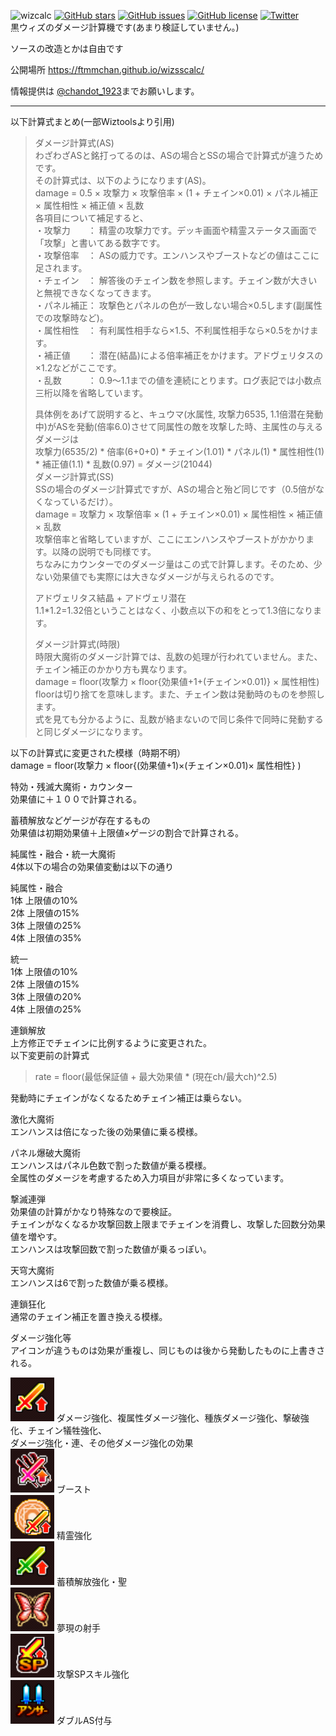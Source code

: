 ![wizcalc](https://img.shields.io/badge/wiz-damagecalc-brightgreen)
[![GitHub stars](https://img.shields.io/github/stars/ftmmchan/wizsscalc)](https://github.com/ftmmchan/wizsscalc/stargazers) 
[![GitHub issues](https://img.shields.io/github/issues/ftmmchan/wizsscalc)](https://github.com/ftmmchan/wizsscalc/issues)
[![GitHub license](https://img.shields.io/github/license/ftmmchan/wizsscalc)](https://github.com/ftmmchan/wizsscalc)
[![Twitter](https://img.shields.io/twitter/url?style=social&url=https%3A%2F%2Fgithub.com%2Fftmmchan%2Fwizsscalc)](https://twitter.com/intent/tweet?text=黒ウィズダメージ計算機&url=https%3A%2F%2Fgithub.com%2Fftmmchan%2Fwizsscalc)  
黒ウィズのダメージ計算機です(あまり検証していません。)  

ソースの改造とかは自由です  

公開場所
https://ftmmchan.github.io/wizsscalc/

情報提供は [@chandot_1923](https://twitter.com/chandot_1923)までお願いします。

***  

以下計算式まとめ(一部Wiztoolsより引用)  

>ダメージ計算式(AS)  
>わざわざASと銘打ってるのは、ASの場合とSSの場合で計算式が違うためです。  
>その計算式は、以下のようになります(AS)。  
>damage = 0.5 × 攻撃力 × 攻撃倍率 × (1 + チェイン×0.01) × パネル補正 × 属性相性 × 補正値 × 乱数  
>各項目について補足すると、  
>・攻撃力　　： 精霊の攻撃力です。デッキ画面や精霊ステータス画面で「攻撃」と書いてある数字です。  
>・攻撃倍率　： ASの威力です。エンハンスやブーストなどの値はここに足されます。  
>・チェイン　： 解答後のチェイン数を参照します。チェイン数が大きいと無視できなくなってきます。  
>・パネル補正： 攻撃色とパネルの色が一致しない場合×0.5します(副属性での攻撃時など)。  
>・属性相性　： 有利属性相手なら×1.5、不利属性相手なら×0.5をかけます。  
>・補正値　　： 潜在(結晶)による倍率補正をかけます。アドヴェリタスの×1.2などがここです。  
>・乱数　　　： 0.9～1.1までの値を連続にとります。ログ表記では小数点三桁以降を省略しています。  
>  
>具体例をあげて説明すると、キュウマ(水属性, 攻撃力6535, 1.1倍潜在発動中)がASを発動(倍率6.0)させて同属性の敵を攻撃した時、主属性の与えるダメージは  
>攻撃力(6535/2) * 倍率(6+0+0) * チェイン(1.01) * パネル(1) * 属性相性(1) * 補正値(1.1) * 乱数(0.97) = ダメージ(21044)  
>ダメージ計算式(SS)  
>SSの場合のダメージ計算式ですが、ASの場合と殆ど同じです（0.5倍がなくなっているだけ）。  
>damage = 攻撃力 × 攻撃倍率 × (1 + チェイン×0.01) × 属性相性 × 補正値 × 乱数  
>攻撃倍率と省略していますが、ここにエンハンスやブーストがかかります。以降の説明でも同様です。  
>ちなみにカウンターでのダメージ量はこの式で計算します。そのため、少ない効果値でも実際には大きなダメージが与えられるのです。  
>
>アドヴェリタス結晶 + アドヴェリ潜在  
>1.1*1.2=1.32倍ということはなく、小数点以下の和をとって1.3倍になります。
>
>ダメージ計算式(時限)  
>時限大魔術のダメージ計算では、乱数の処理が行われていません。また、チェイン補正のかかり方も異なります。  
>damage = floor(攻撃力 × floor{効果値+1+(チェイン×0.01)} × 属性相性)  
>floorは切り捨てを意味します。また、チェイン数は発動時のものを参照します。  
>式を見ても分かるように、乱数が絡まないので同じ条件で同時に発動すると同じダメージになります。
  
以下の計算式に変更された模様（時期不明）  
damage = floor(攻撃力 × floor{(効果値+1)×(チェイン×0.01)× 属性相性} )  


特効・残滅大魔術・カウンター  
効果値に＋１００で計算される。

蓄積解放などゲージが存在するもの  
効果値は初期効果値＋上限値×ゲージの割合で計算される。  

純属性・融合・統一大魔術  
4体以下の場合の効果値変動は以下の通り  

純属性・融合  
1体 上限値の10%  
2体 上限値の15%  
3体 上限値の25%  
4体 上限値の35%  

統一  
1体 上限値の10%  
2体 上限値の15%  
3体 上限値の20%  
4体 上限値の25%  

連鎖解放  
上方修正でチェインに比例するように変更された。  
以下変更前の計算式  
>rate = floor(最低保証値 + 最大効果値 * (現在ch/最大ch)^2.5)  

発動時にチェインがなくなるためチェイン補正は乗らない。  
  
激化大魔術  
エンハンスは倍になった後の効果値に乗る模様。  
  
パネル爆破大魔術  
エンハンスはパネル色数で割った数値が乗る模様。  
全属性のダメージを考慮するため入力項目が非常に多くなっています。  
  
撃滅連弾  
効果値の計算がかなり特殊なので要検証。  
チェインがなくなるか攻撃回数上限までチェインを消費し、攻撃した回数分効果値を増やす。  
エンハンスは攻撃回数で割った数値が乗るっぽい。

天穹大魔術  
エンハンスは6で割った数値が乗る模様。  

連鎖狂化  
通常のチェイン補正を置き換える模様。  

ダメージ強化等  
アイコンが違うものは効果が重複し、同じものは後から発動したものに上書きされる。 

![ダメージ強化](files/img/kyouka.png) ダメージ強化、複属性ダメージ強化、種族ダメージ強化、撃破強化、チェイン犠牲強化、  
ダメージ強化・連、その他ダメージ強化の効果  
![ブースト](files/img/boost.png) ブースト  
![精霊強化](files/img/seireikyouka.png) 精霊強化  
![蓄積解放強化](files/img/tikuseki.png) 蓄積解放強化・聖  
![夢現の射手](files/img/ite.png) 夢現の射手  
![攻撃SPスキル強化](files/img/spkyouka.png) 攻撃SPスキル強化  
![ダブルAS付与](files/img/was.png) ダブルAS付与  

